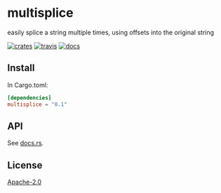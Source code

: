 # multisplice

easily splice a string multiple times, using offsets into the original string

[![crates][crates-image]][crates-url]
[![travis][travis-image]][travis-url]
[![docs][docs-image]][docs-url]

[crates-image]: https://img.shields.io/crates/v/multisplice.svg?style=flat-square
[crates-url]: https://crates.io/crates/multisplice
[travis-image]: https://img.shields.io/travis/com/goto-bus-stop/multisplice-rs.svg?style=flat-square
[travis-url]: https://travis-ci.com/goto-bus-stop/multisplice-rs
[docs-image]: https://docs.rs/multisplice/badge.svg
[docs-url]: https://docs.rs/multisplice

## Install

In Cargo.toml:

```toml
[dependencies]
multisplice = "0.1"
```

## API

See [docs.rs](https://docs.rs/multisplice).

## License

[Apache-2.0](LICENSE.md)
